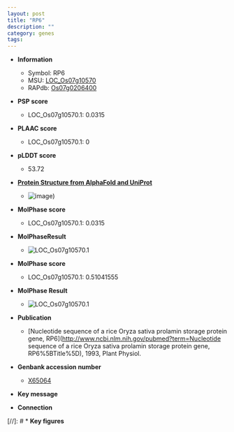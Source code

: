 ```yaml
---
layout: post
title: "RP6"
description: ""
category: genes
tags: 
---
```


* **Information**  
    + Symbol: RP6  
    + MSU: [LOC_Os07g10570](http://rice.plantbiology.msu.edu/cgi-bin/ORF_infopage.cgi?orf=LOC_Os07g10570)  
    + RAPdb: [Os07g0206400](http://rapdb.dna.affrc.go.jp/viewer/gbrowse_details/irgsp1?name=Os07g0206400)  

* **PSP score**  
    + LOC_Os07g10570.1: 0.0315 

* **PLAAC score**  
    + LOC_Os07g10570.1: 0 

* **pLDDT score**
    + 53.72

* **[Protein Structure from AlphaFold and UniProt](https://www.uniprot.org/uniprotkb/P17048/entry#structure)**
    + ![image](https://ricepsp.github.io/images/P/AF-P17048-F1.png))

* **MolPhase score**
    + LOC_Os07g10570.1: 0.0315

* **MolPhaseResult**
    + ![LOC_Os07g10570.1](https://ricepsp.github.io/pictures/LOC_Os07g/LOC_Os07g10570.1.png)

* **MolPhase score**
    + LOC_Os07g10570.1: 0.51041555

* **MolPhase Result**
    + ![LOC_Os07g10570.1](https://304243504.github.io/Pictures/LOC_Os07g/LOC_Os07g10570.1.png)

* **Publication**  
    + [Nucleotide sequence of a rice Oryza sativa prolamin storage protein gene, RP6](http://www.ncbi.nlm.nih.gov/pubmed?term=Nucleotide sequence of a rice Oryza sativa prolamin storage protein gene, RP6%5BTitle%5D), 1993, Plant Physiol.

* **Genbank accession number**  
    + [X65064](http://www.ncbi.nlm.nih.gov/nuccore/X65064)

* **Key message**  

* **Connection**  

[//]: # * **Key figures**  


